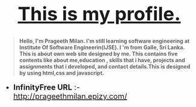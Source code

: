 <h1 style="text-align: center; font-size: 50px"><u>This is my profile.</u></h1>

> #### Hello, I'm Prageeth Milan. I'm still learning software engineering at Institute Of Software Engineerin(IJSE). I 'm from Galle, Sri Lanka. This is about own web site designed by me. This contains five contents like about me,education , skills that i have, projects and assignments that i developed, and contact details.This is designed by using html,css and javascript.


<ul>
<li style="font-size: 20px"><b>InfinityFree URL</b> :- <a href="http://prageethmilan.epizy.com/" target="_blank">http://prageethmilan.epizy.com/</a></li>
</ul>
